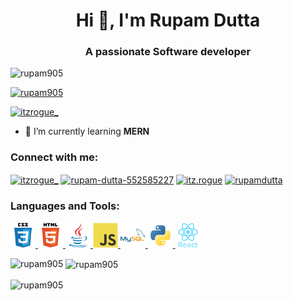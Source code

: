 <h1 align="center">Hi 👋, I'm Rupam Dutta</h1>
<h3 align="center">A passionate Software developer</h3>

<p align="left"> <img src="https://komarev.com/ghpvc/?username=rupam905&label=Profile%20views&color=3fa8d5&style=flat" alt="rupam905" /> </p>

<p align="left"> <a href="https://github.com/ryo-ma/github-profile-trophy"><img src="https://github-profile-trophy.vercel.app/?username=rupam905" alt="rupam905" /></a> </p>

<p align="left"> <a href="https://twitter.com/itzrogue_" target="blank"><img src="https://img.shields.io/twitter/follow/itzrogue_?logo=twitter&style=for-the-badge" alt="itzrogue_" /></a> </p>

- 🌱 I’m currently learning **MERN**

<h3 align="left">Connect with me:</h3>
<p align="left">
<a href="https://twitter.com/itzrogue_" target="blank"><img align="center" src="https://raw.githubusercontent.com/rahuldkjain/github-profile-readme-generator/master/src/images/icons/Social/twitter.svg" alt="itzrogue_" height="30" width="40" /></a>
<a href="https://linkedin.com/in/rupam-dutta-552585227" target="blank"><img align="center" src="https://raw.githubusercontent.com/rahuldkjain/github-profile-readme-generator/master/src/images/icons/Social/linked-in-alt.svg" alt="rupam-dutta-552585227" height="30" width="40" /></a>
<a href="https://instagram.com/itz.rogue" target="blank"><img align="center" src="https://raw.githubusercontent.com/rahuldkjain/github-profile-readme-generator/master/src/images/icons/Social/instagram.svg" alt="itz.rogue" height="30" width="40" /></a>
<a href="https://www.leetcode.com/rupamdutta" target="blank"><img align="center" src="https://raw.githubusercontent.com/rahuldkjain/github-profile-readme-generator/master/src/images/icons/Social/leet-code.svg" alt="rupamdutta" height="30" width="40" /></a>
</p>

<h3 align="left">Languages and Tools:</h3>
<p align="left"> <a href="https://www.w3schools.com/css/" target="_blank" rel="noreferrer"> <img src="https://raw.githubusercontent.com/devicons/devicon/master/icons/css3/css3-original-wordmark.svg" alt="css3" width="40" height="40"/> </a> <a href="https://www.w3.org/html/" target="_blank" rel="noreferrer"> <img src="https://raw.githubusercontent.com/devicons/devicon/master/icons/html5/html5-original-wordmark.svg" alt="html5" width="40" height="40"/> </a> <a href="https://www.java.com" target="_blank" rel="noreferrer"> <img src="https://raw.githubusercontent.com/devicons/devicon/master/icons/java/java-original.svg" alt="java" width="40" height="40"/> </a> <a href="https://developer.mozilla.org/en-US/docs/Web/JavaScript" target="_blank" rel="noreferrer"> <img src="https://raw.githubusercontent.com/devicons/devicon/master/icons/javascript/javascript-original.svg" alt="javascript" width="40" height="40"/> </a> <a href="https://www.mysql.com/" target="_blank" rel="noreferrer"> <img src="https://raw.githubusercontent.com/devicons/devicon/master/icons/mysql/mysql-original-wordmark.svg" alt="mysql" width="40" height="40"/> </a> <a href="https://www.python.org" target="_blank" rel="noreferrer"> <img src="https://raw.githubusercontent.com/devicons/devicon/master/icons/python/python-original.svg" alt="python" width="40" height="40"/> </a> <a href="https://reactjs.org/" target="_blank" rel="noreferrer"> <img src="https://raw.githubusercontent.com/devicons/devicon/master/icons/react/react-original-wordmark.svg" alt="react" width="40" height="40"/> </a> </p>

<p><img align="left" src="https://github-readme-stats.vercel.app/api/top-langs?username=rupam905&show_icons=true&locale=en&layout=compact" alt="rupam905" /></p>

<p>&nbsp;<img align="center" src="https://github-readme-stats.vercel.app/api?username=rupam905&show_icons=true&locale=en" alt="rupam905" /></p>

<p><img align="center" src="https://github-readme-streak-stats.herokuapp.com/?user=rupam905&" alt="rupam905" /></p>
